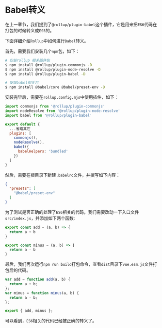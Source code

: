 # Babel转义

在上一章节，我们提到了`@rollup/plugin-babel`这个插件，它是用来把`ES6`代码在打包的时候转义成`ES5`的。

下面详细介绍`Rollup`中如何进行`Babel`转义。

首先，需要我们安装几个`npm`包，如下：
```bash
# 安装rollup 相关插件包
$ npm install @rollup/plugin-commonjs -D
$ npm install @rollup/plugin-node-resolve -D
$ npm install @rollup/plugin-babel -D

# 安装babel相关包
$ npm install @babel/core @babel/preset-env -D
```

安装完毕后，需要在`rollup.config.mjs`中使用插件，如下：
```js
import commonjs from '@rollup/plugin-commonjs'
import nodeResolve from '@rollup/plugin-node-resolve'
import babel from '@rollup/plugin-babel'

export default {
  ...省略其它
  plugins: [
    commonjs(),
    nodeResolve(),
    babel({
      babelHelpers: 'bundled'
    })
  ]
}
```

然后，需要在根目录下新建`.babelrc`文件，并撰写如下内容：
```json
{
  "presets": [
    "@babel/preset-env"
  ]
}
```

为了测试是否正确的处理了`ES6`相关的代码，我们需要改动一下入口文件`src/index.js`，并添加如下两个函数:
```js
export const add = (a, b) => {
  return a + b
}

export const minus = (a, b) => {
  return a - b
}
```
最后，我们再次运行`npm run build`打包命令，查看`dist`目录下`vue.esm.js`文件打包后的代码。
```js
var add = function add(a, b) {
  return a + b;
};
var minus = function minus(a, b) {
  return a - b;
};

export { add, minus };
```

可以看到，`ES6`相关的代码已经被正确的转义了。
